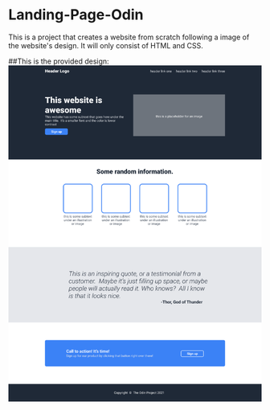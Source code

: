 # Landing-Page-Odin

This is a project that creates a website from scratch following a image of the website's design. It will only consist of HTML and CSS.

##This is the provided design:
![design](./images/odin-project.png)